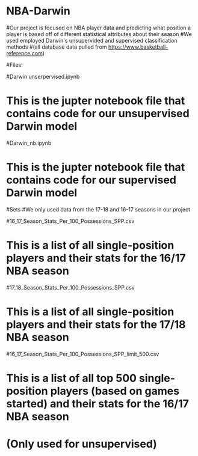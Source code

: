 # NBA-Darwin

#Our project is focused on NBA player data and predicting what position a player is based off of different statistical attributes about their season
#We used employed Darwin's unsupervided and supervised classification methods 
#(all database data pulled from https://www.basketball-reference.com)



#Files:

#Darwin unserpervised.ipynb
#	This is the jupter notebook file that contains code for our unsupervised Darwin model

#Darwin_nb.ipynb
#	This is the jupter notebook file that contains code for our supervised Darwin model



#Sets
#We only used data from the 17-18 and 16-17 seasons in our project

#16_17_Season_Stats_Per_100_Possessions_SPP.csv
#	This is a list of all single-position players and their stats for the 16/17 NBA season 

#17_18_Season_Stats_Per_100_Possessions_SPP.csv
#	This is a list of all single-position players and their stats for the 17/18 NBA season 

#16_17_Season_Stats_Per_100_Possessions_SPP_limit_500.csv
#	This is a list of all top 500 single-position players (based on games started) and their stats for the 16/17 NBA season 
#	(Only used for unsupervised)